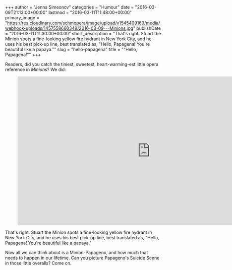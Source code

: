 +++
author = "Jenna Simeonov"
categories = "Humour"
date = "2016-03-09T21:13:00+00:00"
lastmod = "2016-03-11T11:48:00+00:00"
primary_image = "https://res.cloudinary.com/schmopera/image/upload/v1545409169/media/webhook-uploads/1457558660349/2016-03-09---Minions.jpg"
publishDate = "2016-03-11T11:30:00+00:00"
short_description = "That&#039;s right. Stuart the Minion spots a fine-looking yellow fire hydrant in New York City, and he uses his best pick-up line, best translated as, &quot;Hello, Papagena! You&#039;re beautiful like a papaya.&quot;"
slug = "hello-papagena"
title = "&quot;Hello, Papagena!&quot;"
+++

Readers, did you catch the tiniest, sweetest, heart-warming-est little opera reference in *Minions*? We did:

<figure data-type="video">
<iframe width="854" height="480" src="https://www.youtube.com/embed/aG7Cop8QAsg" frameborder="0" allowfullscreen></iframe>
</figure>

That's right. Stuart the Minion spots a fine-looking yellow fire hydrant in New York City, and he uses his best pick-up line, best translated as, "Hello, Papagena! You're beautiful like a papaya."

Now all we can think about is a Minion-Papageno, and how much that needs to happen in our lifetime. Can you picture Papageno's Suicide Scene in those little overalls? Come on.
